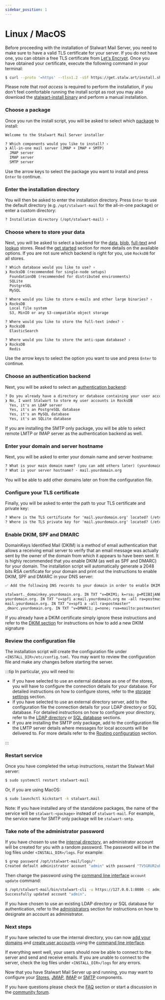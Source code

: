 ```yaml
---
sidebar_position: 1
---
```


# Linux / MacOS

Before proceeding with the installation of Stalwart Mail Server, you need to make sure to have a valid TLS certificate for your server. 
If you do not have one, you can obtain a free TLS certificate from [Let's Encrypt](https://letsencrypt.org/).
Once you have obtained your certificate, execute the following command in your terminal:

```bash
$ curl --proto '=https' --tlsv1.2 -sSf https://get.stalw.art/install.sh | sudo sh
```

Please note that _root access_ is required to perform the installation, if you don't feel comfortable running the install script as root
you may also download the [stalwart-install binary](https://github.com/stalwartlabs/mail-server/releases) and
perform a manual installation.

### Choose a package

Once you run the install script, you will be asked to select which [package](/docs/get-started#choosing-a-package) to install:

```txt
Welcome to the Stalwart Mail Server installer

? Which components would you like to install? ›
❯ All-in-one mail server (JMAP + IMAP + SMTP)
  JMAP server
  IMAP server
  SMTP server
```

Use the arrow keys to select the package you want to install and press `Enter` to continue.

### Enter the installation directory

You will then be asked to enter the installation directory. Press `Enter` to use the default directory (e.g. `/opt/stalwart-mail` for the all-in-one package) or enter a custom directory:

```txt
? Installation directory (/opt/stalwart-mail) › 
```

### Choose where to store your data

Next, you will be asked to select a backend for the [data](/docs/storage/data), [blob](/docs/storage/blob), [full-text](/docs/storage/fts) and [lookup](/docs/storage/lookup) stores. Read the [get started](/docs/get-started#choosing-storage-backends) section for more details on the available options. If you are not sure which backend is right for you, use `RocksDB` for all stores.

```txt
? Which database would you like to use? ›
❯ RocksDB (recommended for single-node setups)
  FoundationDB (recommended for distributed environments)
  SQLite
  PostgreSQL
  MySQL

? Where would you like to store e-mails and other large binaries? ›
❯ RocksDB
  Local file system
  S3, MinIO or any S3-compatible object storage

? Where would you like to store the full-text index? ›
❯ RocksDB
  ElasticSearch

? Where would you like to store the anti-spam database? ›
❯ RocksDB
  Redis
```

Use the arrow keys to select the option you want to use and press `Enter` to continue.

### Choose an authentication backend

Next, you will be asked to select an [authentication backend](/docs/get-started#supported-authentication-backends):

```txt
? Do you already have a directory or database containing your user accounts? ›
❯ No, I want Stalwart to store my user accounts in RocksDB
  Yes, it's an LDAP server
  Yes, it's an PostgreSQL database
  Yes, it's an MySQL database
  Yes, it's an SQLite database
```

If you are installing the SMTP only package, you will be able to select remote LMTP or IMAP server as the authentication backend as well.

### Enter your domain and server hostname

Next, you will be asked to enter your domain name and server hostname:

```txt
? What is your main domain name? (you can add others later) (yourdomain.org) ›
? What is your server hostname? · mail.yourdomain.org
```

You will be able to add other domains later on from the configuration file.

### Configure your TLS certificate

Finally, you will be asked to enter the path to your TLS certificate and private key:

```txt
? Where is the TLS certificate for 'mail.yourdomain.org' located? (/etc/letsencrypt/live/mail.yourdomain.org/fullchain.pem) ›
? Where is the TLS private key for 'mail.yourdomain.org' located? (/etc/letsencrypt/live/mail.yourdomain.org/privkey.pem) ›
```

### Enable DKIM, SPF and DMARC

DomainKeys Identified Mail (DKIM) is a method of email authentication that allows a receiving email server to verify that an email message was actually sent by the owner of the domain from which it appears to have been sent. It is highly recommended that you enable DKIM (as well as SPF and DMARC) for your domain. The installation script will automatically generate a 2048 bits RSA certificate for your domain and print out the instructions to enable DKIM, SPF and DMARC in your DNS server:

```txt
✅ Add the following DNS records to your domain in order to enable DKIM, SPF and DMARC:

stalwart._domainkey.yourdomain.org. IN TXT "v=DKIM1; k=rsa; p=MIIBIjANBgkqhkiG9w0BAQEFAAOCAQ8AMIIBCgKCAQEA0esfx6olNOH0d+AO8lcOST2H/sbJ04OCDOAq0oFmGXISj8HB8DUWzqUIIfWV7GzXZq/y/4dQHcxRXN3lNGSCSG8r7H+S57nqFEjvpFeGhYdqFaXXuD6StUgHgR/Oh1P6nO4NmCvO2jgQaRvZALw7PTkf4X9wnLR+Q9I1L8fu5BuclpuoE8cBJzT+oWwvHWDbIBn4DRVNCi1sa1YWhevKgw6OCsmGIUDbAKApX4fA3O80WjF0jF0CpijAI6jibmO5Ajs6zJDlzaumnprfyz4XHIqVTBL3P2z5xA7skQjK1L8vB2ZGYWrXHiwpR5ZQ5nM8AWM5lyp2zwVxhpxFRokxkQIDAQAB"
yourdomain.org. IN TXT "v=spf1 a:mail.yourdomain.org mx -all ra=postmaster"
mail.yourdomain.org. IN TXT "v=spf1 a -all ra=postmaster"
_dmarc.yourdomain.org. IN TXT "v=DMARC1; p=none; rua=mailto:postmaster@yourdomain.org; ruf=mailto:postmaster@yourdomain.org"
```

If you already have a DKIM certificate simply ignore these instructions and refer to the [DKIM section](/docs/smtp/authentication/dkim/overview) for instructions on how to add a new DKIM signature

### Review the configuration file

The installation script will create the configuration file under `<INSTALL_DIR>/etc/config.toml`. You may want to review the configuration file and make any changes before starting the server.

:::tip In particular, you will need to:

- If you have selected to use an external database as one of the stores, you will have to configure the connection details for your database. For detailed instructions on how to configure stores, refer to the [storage settings](/docs/storage/overview) section.
- If you have selected to use an external directory server, add to the configuration file the connection details for your LDAP directory or SQL database. For detailed instructions on how to configure your directory, refer to the [LDAP directory](/docs/directory/types/ldap) or [SQL database](/docs/directory/types/sql) sections.
- If you are installing the SMTP only package, add to the configuration file the LMTP server details where messages for local accounts will be delivered to. For more details refer to the [Routing configuration](/docs/smtp/outbound/routing) section.

:::

### Restart service

Once you have completed the setup instructions, restart the Stalwart Mail server:

```bash
$ sudo systemctl restart stalwart-mail
```

Or, if you are using MacOS:

```bash
$ sudo launchctl kickstart -k stalwart.mail
```

Note: If you have installed any of the standalone packages, the name of the service will be `stalwart-<package>` instead of `stalwart-mail`. For example, the service name for SMTP only package will be `stalwart-smtp`.

### Take note of the administrator password

If you have chosen to use the [internal directory](/docs/directory/types/internal), an administrator account will be created for you with a random password. The password will be in the log files under `<INSTALL_DIR>/logs`. For example:

```bash
$ grep password /opt/stalwart-mail/logs/*
Created default administrator account "admin" with password "TV5GRUR2ub5b".
```

Then change the password using the [command line interface](/docs/management/overview) `account update` command:

```bash
$ /opt/stalwart-mail/bin/stalwart-cli -u https://127.0.0.1:8080 -c admin:TV5GRUR2ub5b account update admin -p my_new_password
Successfully updated account "admin".
```

If you have chosen to use an existing LDAP directory or SQL database for authentication, refer to the [administrators](/docs/directory/users#administrators) section for instructions on how to designate an account as administrator.

### Next steps

If you have selected to use the internal directory, you can now [add your domains](/docs/management/directory/domains) and [create user accounts](/docs/management/directory/accounts) using the [command line interface](/docs/management/overview).

If everything went well, your users should now be able to connect to the server and send and receive emails. If you are unable to connect to the server, check the log files under `<INSTALL_DIR>/logs` for any errors.

Now that you have Stalwart Mail Server up and running, you may want to configure your [Stores](/docs/storage/overview), [JMAP](/docs/jmap/overview), [IMAP](/docs/imap/overview) or [SMTP](/docs/smtp/overview) components.

If you have questions please check the [FAQ](/docs/faq) section or start a discussion in the [community forum](https://github.com/stalwartlabs/mail-server/discussions).
